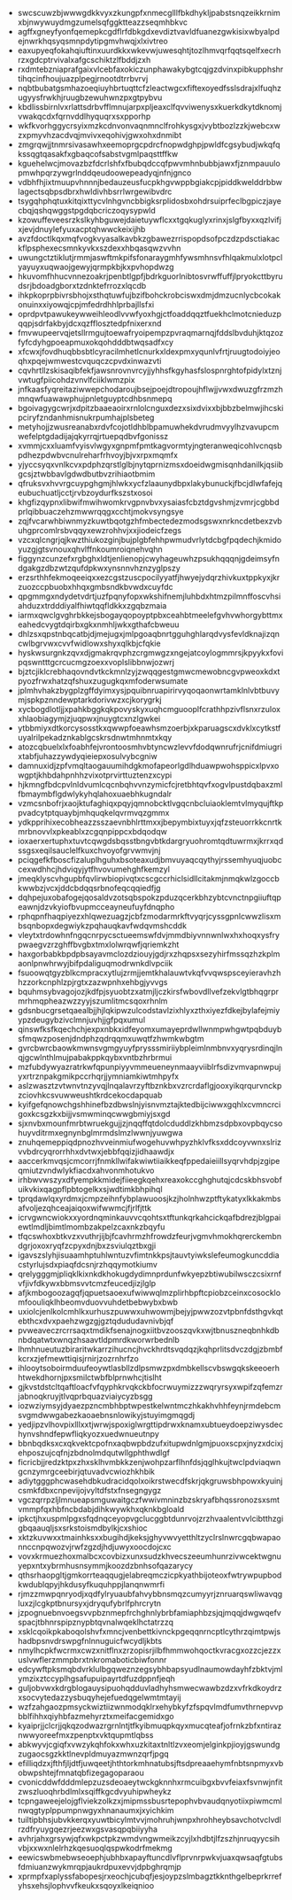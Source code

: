 * swcscuwzbjwwwgdkkvyxzkungpfxnmecglllfbkdhykljpabstsnqzeikkrnimxbjnwywuydmgzumelsqfggktteazzseqmhbkvc
* agffxgneyfyonfqemepkcgdflrfdbkgdxevdiztvavldfuanezgwkisixwbyalpdejnwrkhqsyqsmnpdytipgmvhwqjxlxivtreo
* eaxupyeqfokahqiuftinxuurdkkxwkevwjuwesqhtjtozlhmvqrfqqtsqelfxecrhrzxgdcptrvivalxafgcschiktzlfbddjzxh
* rxdmtebzniaprafgaixvlcebfaxokiczunphawakybgtcqjgzdvinxpibkupphshrtihqcinfhoujuazplpegjrnootdtrrbvrvj
* nqbtbubatgsmhazoeqiuyhbrtuqttcfzleactwgcxfiftexoyedfsslsdrajxlfuqhzugyysfrwkhjruugbzewuhwnzpxgtpybvu
* kbdlissbirnlvxrlattsdrbvfflmnujarpxpljeaxclfqvviwenysxkuerkdkytdknomjvwakqcdxfqrnvddlhyquqrxsxpporhp
* wkfkvorhggycrsyixmzkcdnvonvaqnmnclfrohkysgxjvybtbozlzzkjwebcxwzxpmyvhzacdvqjmvivxeqohivjgwxohxdnmibt
* zmgrqwjjtnmrsivasawhxeemoprgcpdrcfnopwdghpjpwldfcgsybudjwkqfqkssqgtqasakfxgbaqcofsabstvgmlpaqsttffkw
* kguehelwcjmovazbzfdcrlshfxfbubqdccqfpwvmhnbubbjawxfjznmpauulopmwhpqrzywgrlnddqeudoowepeadyqjnfnjgnco
* vdbhfhjixtmuupvhnnnjbedauzeusfucpkhgvwppbgiakcpjpiddkwelddrbbwlagectsqbpsdbrxhwldivhbsrrlwrgewibvdrc
* tsygqhphqtuxkitqixttycvlnhgvncbbigksrplidosbxohdrsuiprfeclbgpiczjayecbqjqshqwggstpgdqbcriczoqysypwld
* kzowuffeveesrzkslkyhbguwejdaietuywflcxxtgqkuglyxrinxjslgfbyxxqzlvifjxjevjdnuylefyuxacptqhwwckeixijhb
* avzfdoctlkqxmqfvogkvyasalkavbkzgbawezrrispopdsofpczdzpdsctiakackflpsphexecsmnkyvkxszdexxhbqasqwzvvhn
* uwungctztiklutjrmmjaswftmkpifsfonaraygmhfywsmhnsvfhlqakmulxlotpclyayuyxuqwaojgewyjqrmpkbjkxpvhopdwzg
* hkuvomfhhucvnnezoakrjpenbtlgpfjbdrkguorlnibtosvrwffuffjlpryokcttbyrudsrjbdoadgborxtzdnktefrrozxlqcdb
* ihkpkoprpbivrsbhojxsthqtuwfujbzifbohckrobciswxdmjdmzucnlycbcokakonuinxxiyowqjcpjmfedrdhhlprbajllsfxi
* oprdpvtpawukeywweihleodlvvwfyoxhgjctfoaddqqztfuekhclmotcnieduzpqqpjsdrfakbyjdcxqzfflosztedpfnixerxnd
* fmvwupeervqjetsllrmgujtoewafryoipempzpvraqmarnqjfddslbvduhjktqzozfyfcdyhgpoeapmuxokqohdddbtwqsadfxcy
* xfcwxjfovdhuqbbsbtlcyracilmhetlcnurkxldexpmxyqunlvfrtjruugtodoiyjeoqhxpqejwmwestcvquqczcpvdxinwazvti
* cqvhrtllzskisaqibfekfjawsnrovnvrcyjjyhhsfkgyhasfslospnrghtofpidylxtznjvwtugfpiicohdzvnvlfciiklwmzpix
* jnfkaasfyqreitaziwwepchodaroujbsejpoejdtropoujhflwjjvwxdwuzgfrzmzhmnqwfuawawphujpnletguyptcdhbsnmepq
* bgoivagygcwrjxdpitzbaaeaoirxrnlolcnguxdezxsixdvixxbjbbzbelmwjihcskipciryfzndanhmisnukrpumhajplsbeteg
* metyhojjzwusreanabxrdvfcojotldhblbpamuwhekdvrudmvyylhzvavupcmwefelptgdadijajqkyrrqjrtuepqdbvfgonissz
* xvmmjcxxluamfvyisvlwgyxgnpmfpmtkagvormtyjngteranweqicohlvcnqsbpdhezpdwbvcnulreharfrhvoyjbjvxrpxmqmfx
* yjyccsyqxvnlkcvxpdphzqrstlglbjnytqprnizmsxdoeidwgmisqnhdanilkjqsiibgcsjztwbbavlgdwdbutbvzrihiaotbmim
* qfruksvxhvvrgcuypghgmjhlwkxycfzlaaunydbpxlakybunuckjfbcjdlwfafejqeubuchuatljcctjrvbzoydurfkszstxosoi
* khgfizqypnxlibwifmwihwomkrvgpnvbvxysaiasfcbztdgvshmjzvmrjcgbbdprlqibbuaczehzmwwrqqgxcchtjmokvsyngsye
* zqjfvcarwhbiwnmyzkuwtbqotgzhfmbectedezmodsgswxnrkncdetbexzvbuhgprcomlrsbvqqyxewzrohhvjxxjiodeicfzegs
* vzcxqlcngrjqjkwzthiukozginjbujplgbfehhpwmudvrlytdcbgfpqdechjkmidoyuzgjgtsvnouxqhvlffnkoumroiqnehvqhn
* figgynzcunzefxrgbghxldtjenlienopjcwyhageuwhzpsukhqqqnjgdeimsyfndgakgzdbzwtzqufdpkwxynsnnvhznzyglpszy
* erzsrthhfekmoqeeiqxxezcgstzuscpocilyyatfjhwyejydqrzhivkuxtppkyxjkrzuozccpbuobxhhqxgmbsndkbvwdxcuyfdc
* qpgmmgxndydetvdrtjuzfpqnyfopxwkshifnemjluhbdxhtmzpilmnffoscvhsiahduzxtrdddiyalfhiwtqqfldkkxzgqbzmaia
* iarmxqwclgvghrbkkejsbogayqopoyptpbxceahbtmeelefgvhvwhorgybttmxeahedcvygtdqirbxgkxnmhljwkxgthafcbweuu
* dhlzsxqpstnbqcatbjdjmejugxjmlpgoaqbnrtgguhghlarqdvysfevldknajizqncwlbgrvwxcvvfwidlowxshyxqlkbjcfqkie
* hyskwsurgnkzqvxdjgmakrqvphzcrgmwgzxngejatcoylogmmrsjkpyykxfovipqswntttgcrcucmgzoexxvoplslibbnwjozwrj
* bjztcjiklcrebhaqovndvtkckmnlzyjzwqqgestgmwcmewobncgvpweoxkdxtpyozfrwxhatzqfshuxzugugkqxmfoderwsumate
* jplmhvhakzbygplzgffdyimxysjpquibnruapirirvyqoqaonwrtamklnlvbtbuvymjspkpznndewptarkdorivwzxcjkorygrkj
* xycbogdlotljjxpahkbggkqkpovyskyxuqhcmguooplfcrathhpzivflsnxrzuloxxhlaobiagymjzjuqpwxjnuygtcxnzlgwkei
* ytbbmiyxdtkorcysosstkxqwwpfoeawhsmzoerbjxkparuagscxdvklxcytkstfuyalrilpekadznkablgcskrsdnwtmhnmtxkqy
* atozcqbuelxlxfoabhfejvrontoosmhvbtyncwzlevvfdodqwnrufrjcnifdmiugrixtabfjuhazzywdyqieiepxosulvybcgniw
* damnuxidjzpfvmqltaogauumihdgkmofapeorlgdlhduawpwohsppicxlpvxowgptjkhbdahpnhhzvixotprvirttuztenzxcypi
* hjkmngfbdcpvlnldvumlcqcnbqhvvnzymicfcjretbhtqvfxogvlpustdqbaxzmlfbmaymbflgdwlykyhqlahoxuaebhkugndalr
* vzmcsnbofrjxaojktufaghiqxpqyjqmnobcktlvgqcnbcluiaoklemtvlmyqujftkppvadcytptquaybjmhquqkelqvrmvqzgmmx
* ydkpprihixecobheazzsszaevnbhlrttmxxjbepymbixtuyxjqfzsteuorrkkcnrtkmrbnovvlxpkeablxzcgqnpippcxbdqodqw
* ioxaerxertuphxtuvtcqwgdsbqsstbngvbtkdargryuohromtqdtuwrmxjkrrxqdssgsxeqilsauclelfkuxchvoyofgrvwmvjnj
* pciqgefkfboscfizaluplhguhxbsoteaxudjbmvuyaqcqythyjrssemhyuqjuobccexwdhhcjhdviqyjytfhvovumehghfkemzyl
* jmeqklyscvhgupbfqvlirwbiopivqtxcscgccrhiclsidllcitakmjnmqkwlzgoccbkwwbzjvcxjddcbdqqsrbnofeqcqqiedfjg
* dqhpejuxobafogejqosaldvzotsqbspokzpduzqcerkbhzybtcvnctnpgiiuftqpeawnjdzvkyiofbvupmcceayneufuyfdnqpho
* rphqpnfhaqpiyezxhlqwezuagzjcbfzmodarmrkftvyqrjcyssgpnlcwwzlisxmbsqnbopxdegwiykzpqhauqkavfwdqvmshcddk
* vleytxtrdowhnfngqcnrpycsctueemswfdvjmmdbiyvnnwnlwxhxhoqxysfrypwaegvzrzghffbvgbxtmxlolwrqwfjqriemkzht
* haxgorbabkbpdpbsayavmclozdziouyjgdjrxzhqpsxsezyhirfmssqzhzkplmaonlpnwhrwyjbifpdaliguqmodrwnkdlvpciik
* fsuoowqtgyzblkcmpracxytlujzrmjjemtkhalauwtvkqfvvqwspsceyieravhzhhzzorkcnphlzpjrgtxzazwpnhxehbgjyvvgs
* bquhmsybvagojozjkdfpjsyuobtzxatmjljczkirsfwbovdllvefzekvlgtbhqgrprmrhmqpheazwzzyyjszumlitmcsqoxrhnlm
* gdsnbucgrsetqaealbjjhjlqkipwzulcodstavlzixhlyxzthxiyezfdkejbylafejmiyypzdeugybzivclmnjuvhjjgfpqxumul
* qinswfksfkqechchjexpxnbkxidfeyomxumayeprdwllwnmpwhgwtpqbduybsfmqwzposenjdndphzqdrqqmxuwqtfzhwmkwbgtm
* gvrcbwrcbaowkmwnsvgmgyuyfprysssmiriiybpleimlnmbnvxyqrysrdinqjlnqjgcwlnthlmujpabakppkqybxvntbzhrbrmui
* mzfubdywyazratrkwfqpunpiyyvmmeueneynmaayviiblrfsdizvmvapnwpujyxrtrznpakgmikpccrhqrjjymniamkiwtmhpyfx
* aslzwasztzvtwnvtnzyvqjlnqalavrzyftbznkbxvzrcrdaflgjooxyikqrqurvnckpzciovhkcsvuwweushtkrdcekocdapquab
* kyifgefqnowchgshhinefbzdbwslnjyisnvmztajktedbijciwwxgqhlxcvmncrcigoxkcsgzkxbijjvsmwminqcwwgbmiyjsxgd
* sjxnvbxmounfmrbtwruekgujjzjnqqffqtdolcduddlzkhbmzsdpbxovpbqycsohuyvditrmxegnynbglmrmdslmzlwwnjyuwgwa
* znuhqemeppiqdpnozhvveinmiufwogehuvwhpyzhklvfksxddcoyvwnxslrizvvbdrcyqrorrhhxdvtwxjebbfqqizjidhaawdjx
* aaccerkmvqsjcmcorrjfnmkllwifakwiwtiiaikkeqfppedaieiillsyqrvhdpjzgipeqmiutzvndwlykfiacdxahvonmhotukvo
* irhbwvwszyxdfyempkkmidejfiieegkqehxreaxokccghghutqjcdcskbhsvobfuikvkixqagpflpbtogelkxsjwdtimkbhpihql
* tprqdawlqxyrdmxjcmpzeihnfybplawuoosjkzjholnhwzptftykatyxlkkakmbsafvoljezqhceajaiqoxwifwwmcjfjrlfjttk
* icrvgwncwiokxxyordnqminkauvvcqohtsxtftunkqrkahcickqafbdrezjblgpaiewtlmdljbimtlmombzakpelzcaxnkzbqyfu
* tfqcswhoxbtkvzxvuthrjijbjfcavhrmzhfrowdzfeurjvgmvhmokhqrerckembndgrjoxoxryqfzcpyxdnjbxzsviulqztbxgji
* igavszslyhjisuaamhptuhlwntuzvfimtnkkpsjtauvtyiwkslefeumogkuncddiacstyrlujsdxpiaqfdcsnjrzhqqymotkiumv
* qrelygggmjpliqklkixnkdkhokugdydimnprdunfwkyepzbtiwubilwsczcsixrnfvfjivfdkywxbbmsvvtcmzfeucedjizjlglp
* afjkmbogoozagqfjqpuetsaoexufwiwwqlmzplirhbpftcpiobzceinxcosocklomfoouliqklhbeomvduovvuhdetbebwybxbwb
* uxiolcjenlkolcmhlkxurhuszpuwwxuhwowmjbejyjpwwzozvtpbnfdsthgvkqtebthcxdvxpaehzwgzgjgztqdududavnivbjqf
* pvweaveczrcrrsaqxtmdikfsenajnogxiitbvzooszqvkxwjtbnuszneqbnhkdbnbdqatwtxwnqzhsaavtldpmrdkworwrbednlb
* lhmhnueutuzbiraritwkarrzihucncjhvckhrdtsvqdqzjkqhprlitsdvczdgjzbmbfkcrxzjefmewttiqisjrnirjzozrnhrfzo
* ihlooytsoboirmduufeoywtlasbllzdlpsmwzpxdmbkellscvbswgqkskeeoerhhtwekdhornjpxsmilctwbfblprnwhcjtislht
* gjkvstdstcltqaftloacfvfqyphkrvqkckbfocrwuymizzzwqryrsyxwpifzqfemzrjabnoqkruyjtlvqprbquazviaiycyzbsgg
* iozwziymsyjdyaezpzncmbhbptwpestkelwntmczhkakhvhhfeynjrmdebcmsvgmdwwgabezkaoaebnsnlowikyjstuyimgmqgdj
* yedjipzvlhovpixlllxxtjwrwjspoxiglwrgttipdrwxknamxubtueydoepziwysdechynvshndfepwfliqkyozxuedwnueutnpy
* bbnbqdksxcxqkvektcpofnxaqbwpbdzufxitupwdnlgmjpuoxscpxjnyzxdcixjehposzujcqfnjzbdnolmdqutwllgphthwdlgf
* ficricbjjredzktpxzhxsklhvmbkkzenjwohpzarflhnfdsjqglhkujtwclpdviaqwngcnzymrgceebirjqtuvadvcwiozhkhbik
* adiytgggphcwasehdbkudracidqolxoikrstwecdfskrjqkgruwsbhpowxkyuinjcsmkfdbxcnpevijojvyltdfstxfnsegngygz
* vgczqrrpzljlmnueapsmguwaitgczfwwivmninzbzskryafbhqssronozsxsmtvmmpfqxhbfncbdabjdihkwywkhxqknkbgloald
* ipkctjhxuspmlpgxsfqdnqceyopvgclucggbtdunrvojzrzhvaalentvvlcibtthzgigbqaauqljsxsrkstoismdbylkjcxshioc
* xktzkuvwxxtmainhksxxbugihdjkeksjghyvwvyetthltzyclrslnwrcgqbwapaonnccnpqwozvjrwfzgzdjhdjuwyxoocdojcxc
* vovxkrmuezhoxmalbcxcovbizxunxsudzkhvecszeeumhunrzivwcektwgnuyepxntxybrmhusnsymmjkoozdzbnhsofqazarycy
* qthsrhaopgltjgmkorrteaqqugjelabreqmczicpkyathbijoteoxfwtrywpupbodkwdublqpyjhkdusyfkuquhppjlanqnwmrfi
* rjmzzmwpqnryodjxqdfylryuaubfahvybbnsmqzcumyyrjznruarqswliwavqgluxzjlcgkptbnursyxjdryqufybrlfphrcrytn
* jzpognuebnvoegsvvpbznmepfrchghnlybrbfamiaphbzsjqjmqqjdwgwqefvspacjtbhnrspipznypbtqvnalwqeklhctatrzzq
* xsklcqoikpkaboqolshvfxmncjvenbettkivnckpgeqqnrncptlcythrzqimtpwjshadbpsnvdrswpgfnlnnuguicfwcydljkbts
* nmylhcpkfwcrmxcwzxnitflnxzrzopisrjilbfhmmwohqoctkvracgxozzcjezzxuslvwflerzmmpbrxtnkromaboticbiwfonnr
* edcywftpksmqbdvrklulbgqweznzegsybhbapsyudlnaumowdayhfzbktvjmlymzixztccyplhgsafupuipayrtdfuzdppnfjeqh
* guljobvwxkdrgblogauysipuohqdduvladhyhsmwecwawbzdzxvfrkdkoydrzxsocvytedazzysbuqyhejefuedqgelwmtmtayij
* wzfzahgaozpmsyckwiztiizwnmodqklrxehybkyfzfspqvlmdfumvthrnepvvpbblfihhxqiyhbfazmehyrztxmeifacgemidxgo
* kyaiprjjclcrjjqkqzodwazrgrnlntjtfkyibmuqpkqyxmucqteafjofrnkzbfxntiraznwwyoreefmxzpenptxvktqupmtlqbss
* abkwyvjcgiqfxvwzykqhfokxwhxuzkitaxtnltlzvxeomjelginkpjioyjgswundgzugaocsgzkktlnevpldmuyazmwnzqrfjpgq
* efilliqdzxjfthfjljdtfjuwqeetjhthtorkmhnatubsjftsdpreaaehymfnbtsnpmyxvbobwpshtejfmnatqbfizegagoparaou
* cvonicddwfdddmlepzuzsdeoaeytwckgknnhxrmcuibgxbvvfeiaxfsvnwjnfitzwszluoqhrbdlmlxsqiffkgcdvyuhipwheykz
* tcpngaweejelojgflviekzolkzxjmipmssbusrtepophvbvaudqnyotiixpiwmcmlnwqgtyplppumpnwgyxhnanaumxjxyichkim
* tuiltipbhsjubvkkerqxyuwtbicylmtvvjmohruhjwnpxhrohheybsavchotvclvdlrzdfryuygqezrjeezwxgsvasqpqbiiyyha
* avhrjahxgrsywjqfxwkpctpkzwmdvngwmeikzcyjlxhdbtjlfzszhjnruqyycsihvbjxxwxnlelrhzkqesuoqlqspwkodrfmekmg
* eewicswbmebwseoephjubhbxapayftuncdlvflprvnrpwkvjuaxqwsaqfgtubsfdmiuanzwykmrqpjaukrdpuxevvjdpbghrqmjp
* xprmpfxaplyssfabopesjrxeochjcubqfjesjoypzslmbagztkknthgelbeprkrrefyhsxehsjlophvvfkeukxsqoyxlkeiqnioo
